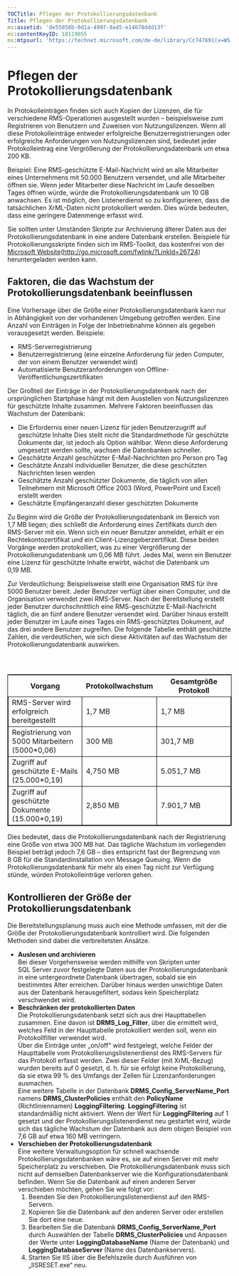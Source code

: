 ```yaml
---
TOCTitle: Pflegen der Protokollierungsdatenbank
Title: Pflegen der Protokollierungsdatenbank
ms:assetid: 'de55058b-0d1a-4997-8a45-e14678ddd13f'
ms:contentKeyID: 18119055
ms:mtpsurl: 'https://technet.microsoft.com/de-de/library/Cc747691(v=WS.10)'
---
```


Pflegen der Protokollierungsdatenbank
=====================================

In Protokolleinträgen finden sich auch Kopien der Lizenzen, die für verschiedene RMS-Operationen ausgestellt wurden – beispielsweise zum Registrieren von Benutzern und Zuweisen von Nutzungslizenzen. Wenn all diese Protokolleinträge entweder erfolgreiche Benutzerregistrierungen oder erfolgreiche Anforderungen von Nutzungslizenzen sind, bedeutet jeder Protokolleintrag eine Vergrößerung der Protokollierungsdatenbank um etwa 200 KB.

Beispiel: Eine RMS-geschützte E-Mail-Nachricht wird an alle Mitarbeiter eines Unternehmens mit 50.000 Benutzern versendet, und alle Mitarbeiter öffnen sie. Wenn jeder Mitarbeiter diese Nachricht im Laufe desselben Tages öffnen würde, würde die Protokollierungsdatenbank um 10 GB anwachsen. Es ist möglich, den Listenerdienst so zu konfigurieren, dass die tatsächlichen XrML-Daten nicht protokolliert werden. Dies würde bedeuten, dass eine geringere Datenmenge erfasst wird.

Sie sollten unter Umständen Skripte zur Archivierung älterer Daten aus der Protokollierungsdatenbank in eine andere Datenbank erstellen. Beispiele für Protokollierungsskripte finden sich im RMS-Toolkit, das kostenfrei von der [Microsoft Website](http://go.microsoft.com/fwlink/?linkid=26724)(http://go.microsoft.com/fwlink/?LinkId=26724) heruntergeladen werden kann.

Faktoren, die das Wachstum der Protokollierungsdatenbank beeinflussen
---------------------------------------------------------------------

Eine Vorhersage über die Größe einer Protokollierungsdatenbank kann nur in Abhängigkeit von der vorhandenen Umgebung getroffen werden. Eine Anzahl von Einträgen in Folge der Inbetriebnahme können als gegeben vorausgesetzt werden. Beispiele:

-   RMS-Serverregistrierung
-   Benutzerregistrierung (eine einzelne Anforderung für jeden Computer, der von einem Benutzer verwendet wird)
-   Automatisierte Benutzeranforderungen von Offline-Veröffentlichungszertifikaten

Der Großteil der Einträge in der Protokollierungsdatenbank nach der ursprünglichen Startphase hängt mit dem Ausstellen von Nutzungslizenzen für geschützte Inhalte zusammen. Mehrere Faktoren beeinflussen das Wachstum der Datenbank:

-   Die Erfordernis einer neuen Lizenz für jeden Benutzerzugriff auf geschützte Inhalte Dies stellt nicht die Standardmethode für geschützte Dokumente dar, ist jedoch als Option wählbar. Wenn diese Anforderung umgesetzt werden sollte, wachsen die Datenbanken schneller.
-   Geschätzte Anzahl geschützter E-Mail-Nachrichten pro Person pro Tag
-   Geschätzte Anzahl individueller Benutzer, die diese geschützten Nachrichten lesen werden
-   Geschätzte Anzahl geschützter Dokumente, die täglich von allen Teilnehmern mit Microsoft Office 2003 (Word, PowerPoint und Excel) erstellt werden
-   Geschätzte Empfängeranzahl dieser geschützten Dokumente

Zu Beginn wird die Größe der Protokollierungsdatenbank im Bereich von 1,7 MB liegen; dies schließt die Anforderung eines Zertifikats durch den RMS-Server mit ein. Wenn sich ein neuer Benutzer anmeldet, erhält er ein Rechtekontozertifikat und ein Client-Lizenzgeberzertifikat. Diese beiden Vorgänge werden protokolliert, was zu einer Vergrößerung der Protokollierungsdatenbank um 0,06 MB führt. Jedes Mal, wenn ein Benutzer eine Lizenz für geschützte Inhalte erwirbt, wächst die Datenbank um 0,19 MB.

Zur Verdeutlichung: Beispielsweise stellt eine Organisation RMS für ihre 5000 Benutzer bereit. Jeder Benutzer verfügt über einen Computer, und die Organisation verwendet zwei RMS-Server. Nach der Bereitstellung erstellt jeder Benutzer durchschnittlich eine RMS-geschützte E-Mail-Nachricht täglich, die an fünf andere Benutzer versendet wird. Darüber hinaus erstellt jeder Benutzer im Laufe eines Tages ein RMS-geschütztes Dokument, auf das drei andere Benutzer zugreifen. Die folgende Tabelle enthält geschätzte Zahlen, die verdeutlichen, wie sich diese Aktivitäten auf das Wachstum der Protokollierungsdatenbank auswirken.

###  

 
<table style="border:1px solid black;">
<colgroup>
<col width="33%" />
<col width="33%" />
<col width="33%" />
</colgroup>
<thead>
<tr class="header">
<th>Vorgang</th>
<th>Protokollwachstum</th>
<th>Gesamtgröße Protokoll</th>
</tr>
</thead>
<tbody>
<tr class="odd">
<td style="border:1px solid black;">RMS-Server wird erfolgreich bereitgestellt</td>
<td style="border:1px solid black;">1,7 MB</td>
<td style="border:1px solid black;">1,7 MB</td>
</tr>
<tr class="even">
<td style="border:1px solid black;">Registrierung von 5000 Mitarbeitern (5000*0,06)</td>
<td style="border:1px solid black;">300 MB</td>
<td style="border:1px solid black;">301,7 MB</td>
</tr>
<tr class="odd">
<td style="border:1px solid black;">Zugriff auf geschützte E-Mails (25.000*0,19)</td>
<td style="border:1px solid black;">4,750 MB</td>
<td style="border:1px solid black;">5.051,7 MB</td>
</tr>
<tr class="even">
<td style="border:1px solid black;">Zugriff auf geschützte Dokumente (15.000*0,19)</td>
<td style="border:1px solid black;">2,850 MB</td>
<td style="border:1px solid black;">7.901,7 MB</td>
</tr>
</tbody>
</table>
  
Dies bedeutet, dass die Protokollierungsdatenbank nach der Registrierung eine Größe von etwa 300 MB hat. Das tägliche Wachstum im vorliegenden Beispiel beträgt jedoch 7,6 GB – dies entspricht fast der Begrenzung von 8 GB für die Standardinstallation von Message Queuing. Wenn die Protokollierungsdatenbank für mehr als einen Tag nicht zur Verfügung stünde, würden Protokolleinträge verloren gehen.
  
Kontrollieren der Größe der Protokollierungsdatenbank  
-----------------------------------------------------
  
Die Bereitstellungsplanung muss auch eine Methode umfassen, mit der die Größe der Protokollierungsdatenbank kontrolliert wird. Die folgenden Methoden sind dabei die verbreitetsten Ansätze.
  
-   **Auslesen und archivieren**  
    Bei dieser Vorgehensweise werden mithilfe von Skripten unter SQL Server zuvor festgelegte Daten aus der Protokollierungsdatenbank in eine untergeordnete Datenbank übertragen, sobald sie ein bestimmtes Alter erreichen. Darüber hinaus werden unwichtige Daten aus der Datenbank herausgefiltert, sodass kein Speicherplatz verschwendet wird.  
-   **Beschränken der protokollierten Daten**  
    Die Protokollierungsdatenbank setzt sich aus drei Haupttabellen zusammen. Eine davon ist **DRMS\_Log\_Filter**, über die ermittelt wird, welches Feld in der Haupttabelle protokolliert werden soll, wenn ein Protokollfilter verwendet wird.  
    Über die Einträge unter „on/off“ wird festgelegt, welche Felder der Haupttabelle vom Protokollierungslistenerdienst des RMS-Servers für das Protokoll erfasst werden. Zwei dieser Felder (mit XrML-Bezug) wurden bereits auf 0 gesetzt, d. h. für sie erfolgt keine Protokollierung, da sie etwa 99 % des Umfangs der Zellen für Lizenzanforderungen ausmachen.  
    Eine weitere Tabelle in der Datenbank **DRMS\_Config\_ServerName\_Port** namens **DRMS\_ClusterPolicies** enthält den **PolicyName** (Richtliniennamen) **LoggingFiltering**. **LoggingFiltering** ist standardmäßig nicht aktiviert. Wenn der Wert für **LoggingFiltering** auf 1 gesetzt und der Protokollierungslistenerdienst neu gestartet wird, würde sich das tägliche Wachstum der Datenbank aus dem obigen Beispiel von 7,6 GB auf etwa 160 MB verringern.  
-   **Verschieben der Protokollierungsdatenbank**  
    Eine weitere Verwaltungsoption für schnell wachsende Protokollierungsdatenbanken wäre es, sie auf einen Server mit mehr Speicherplatz zu verschieben. Die Protokollierungsdatenbank muss sich nicht auf demselben Datenbankserver wie die Konfigurationsdatenbank befinden. Wenn Sie die Datenbank auf einen anderen Server verschieben möchten, gehen Sie wie folgt vor:  
    1.  Beenden Sie den Protokollierungslistenerdienst auf den RMS-Servern.  
    2.  Kopieren Sie die Datenbank auf den anderen Server oder erstellen Sie dort eine neue.  
    3.  Bearbeiten Sie die Datenbank **DRMS\_Config\_ServerName\_Port** durch Auswählen der Tabelle **DRMS\_ClusterPolicies** und Anpassen der Werte unter **LoggingDatabaseName** (Name der Datenbank) und **LoggingDatabaseServer** (Name des Datenbankservers).  
    4.  Starten Sie IIS über die Befehlszeile durch Ausführen von „IISRESET.exe“ neu.
